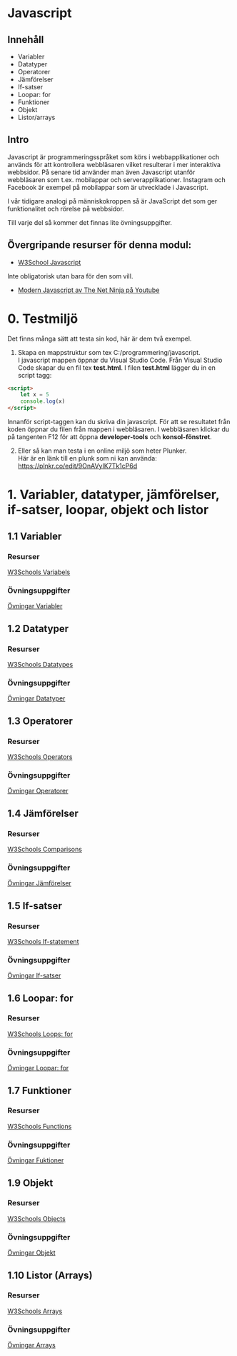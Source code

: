 # Javascript

## Innehåll
* Variabler
* Datatyper
* Operatorer
* Jämförelser
* If-satser
* Loopar: for
* Funktioner
* Objekt
* Listor/arrays

## Intro

Javascript är programmeringsspråket som körs i webbapplikationer och används för att kontrollera webbläsaren vilket resulterar i mer interaktiva webbsidor. På senare tid använder man även Javascript utanför webbläsaren som t.ex. mobilappar och serverapplikationer. Instagram och Facebook är exempel på mobilappar som är utvecklade i Javascript.

I vår tidigare analogi på människokroppen så är JavaScript det som ger funktionalitet och rörelse på webbsidor.

Till varje del så kommer det finnas lite övningsuppgifter.

## Övergripande resurser för denna modul:
- [W3School Javascript](https://www.w3schools.com/js/default.asp)  

Inte obligatorisk utan bara för den som vill.  
- [Modern Javascript av The Net Ninja på Youtube](https://www.youtube.com/playlist?list=PL4cUxeGkcC9haFPT7J25Q9GRB_ZkFrQAc)

# 0. Testmiljö
Det finns många sätt att testa sin kod, här är dem två exempel.

1. Skapa en mappstruktur som tex C:/programmering/javascript.  
I javascript mappen öppnar du Visual Studio Code. Från Visual Studio Code skapar du en fil tex **test.html**.
I filen **test.html** lägger du in en script tagg:  
```html
<script>
    let x = 5
    console.log(x)
</script>
```

Innanför script-taggen kan du skriva din javascript.
För att se resultatet från koden öppnar du filen från mappen i webbläsaren. I webbläsaren klickar du på tangenten F12 för att öppna **developer-tools** och **konsol-fönstret**.

2. Eller så kan man testa i en online miljö som heter Plunker.  
Här är en länk till en plunk som ni kan använda: <https://plnkr.co/edit/9OnAVyIK7Tk1cP6d>  

# 1. Variabler, datatyper, jämförelser, if-satser, loopar, objekt och listor

## 1.1 Variabler

### Resurser
[W3Schools Variabels](https://www.w3schools.com/js/js_variables.asp)  

### Övningsuppgifter
[Övningar Variabler](https://github.com/abbjetmus/programmering-produktion/tree/master/Javascript/%C3%B6vningar#11-variabler)

## 1.2 Datatyper
### Resurser
[W3Schools Datatypes](https://www.w3schools.com/js/js_datatypes.asp)

### Övningsuppgifter
[Övningar Datatyper](https://github.com/abbjetmus/programmering-produktion/tree/master/Javascript/%C3%B6vningar#%C3%B6vningsuppgifter-1)
  
## 1.3 Operatorer
### Resurser
[W3Schools Operators](https://www.w3schools.com/js/js_operators.asp)

### Övningsuppgifter
[Övningar Operatorer](https://github.com/abbjetmus/programmering-produktion/tree/master/Javascript/%C3%B6vningar#13-operatorer)

## 1.4 Jämförelser
### Resurser
[W3Schools Comparisons](https://www.w3schools.com/js/js_comparisons.asp)

### Övningsuppgifter
[Övningar Jämförelser](https://github.com/abbjetmus/programmering-produktion/tree/master/Javascript/%C3%B6vningar#%C3%B6vningsuppgifter-3)

## 1.5 If-satser
### Resurser
[W3Schools If-statement](https://www.w3schools.com/js/js_if_else.asp)

### Övningsuppgifter
[Övningar If-satser](https://github.com/abbjetmus/programmering-produktion/tree/master/Javascript/%C3%B6vningar#%C3%B6vningsuppgifter-4)

## 1.6 Loopar: for
### Resurser
[W3Schools Loops: for](https://www.w3schools.com/js/js_loop_for.asp)

### Övningsuppgifter
[Övningar Loopar: for](https://github.com/abbjetmus/programmering-produktion/tree/master/Javascript/%C3%B6vningar#%C3%B6vningsuppgifter-5)

## 1.7 Funktioner
### Resurser
[W3Schools Functions](https://www.w3schools.com/js/js_functions.asp)

### Övningsuppgifter
[Övningar Fuktioner](https://github.com/abbjetmus/programmering-produktion/tree/master/Javascript/%C3%B6vningar#%C3%B6vningsuppgifter-7)

## 1.9 Objekt
### Resurser
[W3Schools Objects](https://www.w3schools.com/js/js_objects.asp)

### Övningsuppgifter
[Övningar Objekt](https://github.com/abbjetmus/programmering-produktion/tree/master/Javascript/%C3%B6vningar#%C3%B6vningsuppgifter-9)

## 1.10 Listor (Arrays)
### Resurser
[W3Schools Arrays](https://www.w3schools.com/js/js_arrays.asp)

### Övningsuppgifter
[Övningar Arrays](https://github.com/abbjetmus/programmering-produktion/tree/master/Javascript/%C3%B6vningar#%C3%B6vningsuppgifter-10)

